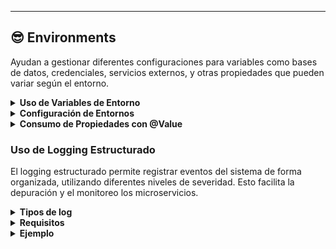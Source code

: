 ---

## 😎 Environments
Ayudan a gestionar diferentes configuraciones para variables como bases de datos, credenciales, servicios externos, y otras propiedades que pueden variar según el entorno.

<details>
  <summary><strong>Uso de Variables de Entorno</strong></summary>
  
Las variables de entorno se definen utilizando la sintaxis **${VARIABLE_NAME:default_value}**.
  
- Usar valores definidos en el entorno de ejecución.
- Proporcionar valores por defecto para desarrollo local.
</details>

<details>
  <summary><strong>Configuración de Entornos</strong></summary>
  
Utilizamos archivos de propiedades o YML para definir configuraciones de cada entorno. 
Por ejemplo, **application.yml**

```yaml
spring:
  application:
    name: vg.ms.enrollment_detail
  data:
    mongodb:
      uri: ${MONGODB_URI:mongodb://localhost:27017/defaultdb}

server:
  port: ${SERVER_PORT:8091}

services:
  student:
    url: ${STUDENT_SERVICE_URL:http://localhost:8082/student}
```
</details>

<details>
  <summary><strong>Consumo de Propiedades con @Value</strong></summary>
  
Para utilizar estas propiedades en tu código, puedes usar la anotación **@Value** de Spring. Ejemplos:

```Java
@Value("${services.student.url}")
private String studentServiceUrl;
```
</details>

 ### Uso de Logging Estructurado
El logging estructurado permite registrar eventos del sistema de forma organizada, utilizando diferentes niveles de severidad. Esto facilita la depuración y el monitoreo los microservicios.
<details>
  <summary><strong>Tipos de log</strong></summary>

- **INFO:** Para registrar eventos importantes en el flujo normal de la aplicación, como el inicio de procesos o la obtención de datos.
- **DEBUG:** Para incluir detalles adicionales que son útiles durante el desarrollo o depuración, pero no deberían estar activos en producción.
- **WARN:** Para advertir sobre situaciones inesperadas que no interrumpen la ejecución, pero podrían necesitar atención.
- **ERROR:** Para registrar errores críticos que pueden causar fallos en la aplicación y requieren una intervención inmediata.
</details>

<details>
  <summary><strong>Requisitos</strong></summary>
Tener Lombok agregado en el proyecto

```Java
<dependency>
  <groupId>org.projectlombok</groupId>
  <artifactId>lombok</artifactId>
  <optional>true</optional>
</dependency>
```

Usar la anotacion `@Slf4j`

```Java
@Service
@Slf4j
public class UserService {
  ...
}
```
</details>

<details>
  <summary><strong>Ejemplo</strong></summary>
  Aquí se muestra cómo realizar logs en un servicio, registrando información adicional sobre el procesamiento de datos.

```Java
import lombok.extern.slf4j.Slf4j;
import org.springframework.stereotype.Service;

@Service
@Slf4j
public class UserService {

    public void procesarUsuario(Long userId) {
        // Nivel INFO: Evento significativo en el flujo
        log.info("Procesando usuario con ID: {}", userId);

        try {
            // Simulación de procesamiento
            log.debug("Buscando datos del usuario con ID: {}", userId);
            // Procesamiento exitoso
            log.info("Usuario con ID {} procesado exitosamente", userId);

        } catch (Exception e) {
            // Nivel ERROR: Excepción en el procesamiento
            log.error("Error al procesar el usuario con ID {}: {}", userId, e.getMessage(), e);
            throw e; // Relanzar la excepción si es necesario
        }
    }
}
```
</details>
